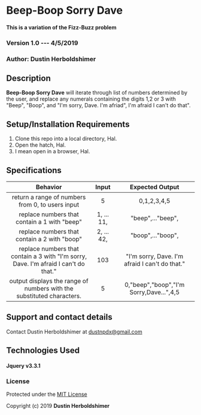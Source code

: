 # Beep-Boop Sorry Dave

#### This is a variation of the Fizz-Buzz problem

### Version 1.0 --- 4/5/2019

### Author: Dustin Herboldshimer

## Description

**Beep-Boop Sorry Dave** will iterate through list of numbers determined by the user,
and replace any numerals containing the digits 1,2 or 3 with "Beep", "Boop",
and "I'm sorry, Dave.  I'm afriad", I'm afraid I can't do that".


## Setup/Installation Requirements

1.  Clone this repo into a local directory, Hal.
2.  Open the hatch, Hal.
3.  I mean open in a browser, Hal.

## Specifications

|                                       Behavior                                       |    Input   |                 Expected Output                |
|:------------------------------------------------------------------------------------:|:----------:|:----------------------------------------------:|
| return a range of numbers from 0, to users input                                     | 5          | 0,1,2,3,4,5                                    |
| replace numbers that contain a 1 with "beep"                                         | 1, ... 11, | "beep",..."beep",                              |
| replace numbers that contain a 2 with "boop"                                         | 2, ... 42, | "boop",..."boop",                              |
| replace numbers that contain a 3 with "I'm sorry, Dave. I'm afraid I can't do that." | 103        | "I'm sorry, Dave. I'm afraid I can't do that." |
| output displays the range of numbers with the substituted  characters.               | 5          | 0,"beep","boop","I'm Sorry,Dave...",4,5        |


## Support and contact details

Contact Dustin Herboldshimer at dustnpdx@gmail.com

## Technologies Used

#### Jquery v3.3.1

### License

Protected under the <a href="https://opensource.org/licenses/MIT">MIT License</a>

Copyright (c) 2019 **Dustin Herboldshimer**
